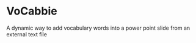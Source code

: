 # VoCabbie
A dynamic way to add vocabulary words into a power point slide from an external text file
